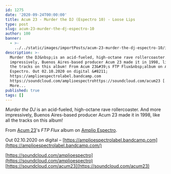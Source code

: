 ```yaml
---
id: 1275
date: '2020-09-24T00:00:00'
title: Acum 23 - Murder the DJ (Espectro 10) - Loose Lips
type: post
slug: acum-23-murder-the-dj-espectro-10
author: 100
banner:
  - >-
    ../../static/images/importPosts/acum-23-murder-the-dj-espectro-10/image1275.jpeg
description: >-
  Murder the DJ&nbsp;is an acid-fueled, high-octane rave rollercoaster. And more
  impressively, Buenos Aires-based producer Acum 23 made it in 1998, like all
  the tracks on this album! From Acum 23&#39;s FTP Flux&nbsp;album on Amplio
  Espectro. Out 02.10.2020 on digital &#8211;
  https://amplioespectrolabel.bandcamp.com
  https://soundcloud.com/amplioespectrohttps://soundcloud.com/acum23 [...]Read
  More...
published: true
tags: []
---
```

_Murder the DJ_ is an acid-fueled, high-octane rave rollercoaster. And more impressively, Buenos Aires-based producer Acum 23 made it in 1998, like all the tracks on this album!

From [Acum 23](https://www.discogs.com/artist/68753-Acum-23)'s _FTP Flux_ album on [Amplio Espectro](https://amplioespectrolabel.bandcamp.com/).

Out 02.10.2020 on digital – [https://amplioespectrolabel.bandcamp.com](https://amplioespectrolabel.bandcamp.com/)

[https://soundcloud.com/amplioespectro](https://soundcloud.com/amplioespectro)  
[https://soundcloud.com/acum23](https://soundcloud.com/acum23)